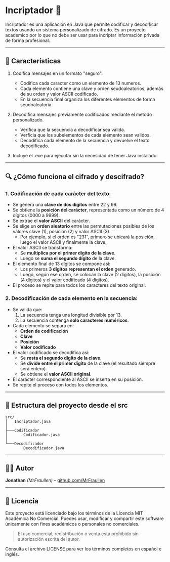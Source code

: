 # Incriptador 🔐

Incriptador es una aplicación en Java que permite codificar y decodificar textos usando un sistema personalizado de cifrado. Es un proyecto academico por lo que no debe ser usar para
incriptar información privada de forma profesional.

---

## 🚀 Características

1. Codifica mensajes en un formato "seguro".
    - Codifica cada caracter como un elemento de 13 numeros.
    - Cada elemento contiene una clave y orden seudoaleatorios, además de su orden y valor ASCII codificado.
    - En la secuencia final organiza los diferentes elementos de forma seudoaleatoria.
2. Decodifica mensajes previamente codificados mediante el metodo personalizado.
   - Verifica que la secuencia a decodificar sea valida.
   - Verficia que los subelementos de cada elemento sean validos.
   - Decodifica cada elemento de la secuencia y devuelve el texto decodificado.

3. Incluye el .exe para ejecutar sin la necesidad de tener Java instalado.

---
## 🔍 ¿Cómo funciona el cifrado y descifrado?

### 1. Codificación de cada carácter del texto:

- Se genera una **clave de dos dígitos** entre 22 y 99.
- Se obtiene la **posición del carácter**, representada como un número de 4 dígitos (0000 a 9999).
- Se extrae el **valor ASCII** del carácter.
- Se elige un **orden aleatorio** entre las permutaciones posibles de los valores clave (1), posición (2) y valor ASCII (3).  
  - Por ejemplo, si el orden es "231", primero se ubicará la posición, luego el valor ASCII y finalmente la clave.
- El valor ASCII se transforma:  
  - Se **multiplica por el primer dígito de la clave**.  
  - Luego se **suma el segundo dígito** de la clave.
- El elemento final de 13 dígitos se compone así:
  - Los primeros **3 dígitos representan el orden** generado.
  - Luego, según ese orden, se colocan la clave (2 dígitos), la posición (4 dígitos) y el valor codificado (4 dígitos).
- El proceso se repite para todos los caracteres del texto original.

### 2. Decodificación de cada elemento en la secuencia:

- Se valida que:
  1. La secuencia tenga una longitud divisible por 13.
  2. La secuencia contenga **solo caracteres numéricos**.
- Cada elemento se separa en:
  - **Orden de codificación**
  - **Clave**
  - **Posición**
  - **Valor codificado**
- El valor codificado se decodifica así:
  - Se **resta el segundo dígito de la clave**.
  - Se **divide entre el primer dígito** de la clave (el resultado siempre será entero).
  - Se obtiene el **valor ASCII original**.
- El carácter correspondiente al ASCII se inserta en su posición.
- Se repite el proceso con todos los elementos.

---

## 🧱 Estructura del proyecto desde el src

```plaintext
src/
│   Incriptador.java
│
├───Codificador
│       Codificador.java
│
└───Decodificador
        Decodificador.java
```
---

## 🧑‍💻 Autor

**Jonathan** *(MrFraullen)* – <a href="https://github.com/MrFraullen">github.com/MrFraullen</a>

---

## 📄 Licencia
Este proyecto está licenciado bajo los términos de la Licencia MIT Académica No Comercial.
Puedes usar, modificar y compartir este software únicamente con fines académicos o personales no comerciales.

> El uso comercial, redistribución o venta está prohibido sin autorización escrita del autor.

Consulta el archivo LICENSE para ver los términos completos en español e inglés.

